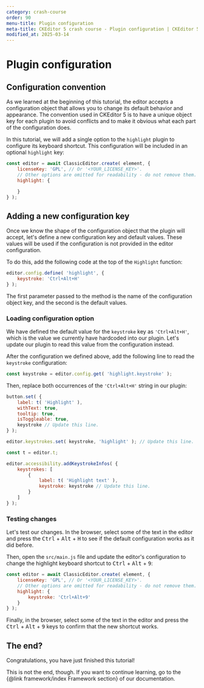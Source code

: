 ```yaml
---
category: crash-course
order: 90
menu-title: Plugin configuration
meta-title: CKEditor 5 crash course - Plugin configuration | CKEditor 5 Documentation
modified_at: 2025-03-14
---
```


# Plugin configuration

## Configuration convention

As we learned at the beginning of this tutorial, the editor accepts a configuration object that allows you to change its default behavior and appearance. The convention used in CKEditor 5 is to have a unique object key for each plugin to avoid conflicts and to make it obvious what each part of the configuration does.

In this tutorial, we will add a single option to the `highlight` plugin to configure its keyboard shortcut. This configuration will be included in an optional `highlight` key:

```js
const editor = await ClassicEditor.create( element, {
	licenseKey: 'GPL', // Or '<YOUR_LICENSE_KEY>'.
	// Other options are omitted for readability - do not remove them.
	highlight: {

	}
} );
```

## Adding a new configuration key

Once we know the shape of the configuration object that the plugin will accept, let's define a new configuration key and default values. These values will be used if the configuration is not provided in the editor configuration.

To do this, add the following code at the top of the `Highlight` function:

```js
editor.config.define( 'highlight', {
	keystroke: 'Ctrl+Alt+H'
} );
```

The first parameter passed to the method is the name of the configuration object key, and the second is the default values.

### Loading configuration option

We have defined the default value for the `keystroke` key as `'Ctrl+Alt+H'`, which is the value we currently have hardcoded into our plugin. Let's update our plugin to read this value from the configuration instead.

After the configuration we defined above, add the following line to read the `keystroke` configuration:

```js
const keystroke = editor.config.get( 'highlight.keystroke' );
```

Then, replace both occurrences of the `'Ctrl+Alt+H'` string in our plugin:

```js
button.set( {
	label: t( 'Highlight' ),
	withText: true,
	tooltip: true,
	isToggleable: true,
	keystroke // Update this line.
} );
```

```js
editor.keystrokes.set( keystroke, 'highlight' ); // Update this line.
```

```js
const t = editor.t;

editor.accessibility.addKeystrokeInfos( {
	keystrokes: [
		{
			label: t( 'Highlight text' ),
			keystroke: keystroke // Update this line.
		}
	]
} );
```

### Testing changes

Let's test our changes. In the browser, select some of the text in the editor and press the <kbd>Ctrl</kbd> + <kbd>Alt</kbd> + <kbd>H</kbd> to see if the default configuration works as it did before.

Then, open the `src/main.js` file and update the editor's configuration to change the highlight keyboard shortcut to <kbd>Ctrl</kbd> + <kbd>Alt</kbd> + <kbd>9</kbd>:

```js
const editor = await ClassicEditor.create( element, {
	licenseKey: 'GPL', // Or '<YOUR_LICENSE_KEY>'.
	// Other options are omitted for readability - do not remove them.
	highlight: {
		keystroke: 'Ctrl+Alt+9'
	}
} );
```

Finally, in the browser, select some of the text in the editor and press the <kbd>Ctrl</kbd> + <kbd>Alt</kbd> + <kbd>9</kbd> keys to confirm that the new shortcut works.

## The end?

Congratulations, you have just finished this tutorial!

This is not the end, though. If you want to continue learning, go to the {@link framework/index Framework section} of our documentation.
